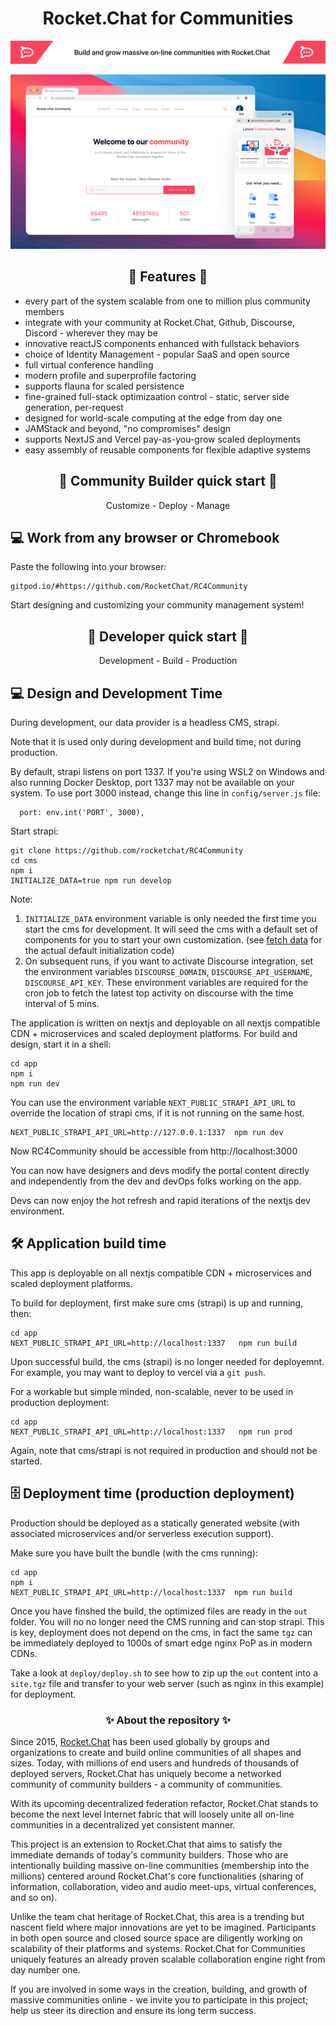 <h1 align='center'>Rocket.Chat for Communities </h1>

![build and grow massive online communities with rocket.chat](./assets/readme-banner.png)

![build and grow massive online communities with rocket.chat](./assets/readme-hero.png)

<h2 align='center'>🚀 Features 🚀</h2>
<ul>
  <li>every part of the system scalable from one to million plus community members</li>
  <li>integrate with your community at Rocket.Chat, Github, Discourse, Discord - wherever they may be</li>
  <li>innovative reactJS components enhanced with fullstack behaviors</li>
  <li>choice of Identity Management - popular SaaS and open source</li>
  <li>full virtual conference handling</li>
  <li>modern profile and superprofile factoring</li>
  <li>supports flauna for scaled persistence</li>
  <li>fine-grained full-stack optimizaation control - static, server side generation, per-request</li>
  <li>designed for world-scale computing at the edge from day one</li>
  <li>JAMStack and beyond, "no compromises" design</li>
  <li>supports NextJS and Vercel pay-as-you-grow scaled deployments</li>
  <li>easy assembly of reusable components for flexible adaptive systems</li>
</uL>

<h2 align='center'>🚀 Community Builder quick start 🚀</h2>
<p align='center'> Customize - Deploy - Manage </p>

## 💻 Work from any browser or Chromebook

Paste the following into your browser:

```
gitpod.io/#https://github.com/RocketChat/RC4Community
```

Start designing and customizing your community management system!

 
<h2 align='center'>🚀 Developer quick start 🚀</h2>
<p align='center'> Development - Build - Production </p>

## 💻 Design and Development Time

During development, our data provider is a headless CMS, strapi.

Note that it is used only during development and build time, not during production.

By default, strapi listens on port 1337. If you're using WSL2 on Windows and also running Docker Desktop, port 1337 may not be available on your system. To use port 3000 instead, change this line in `config/server.js` file:

```
  port: env.int('PORT', 3000),
```

Start strapi:

```
git clone https://github.com/rocketchat/RC4Community
cd cms
npm i
INITIALIZE_DATA=true npm run develop
```

Note:

1. `INITIALIZE_DATA` environment variable is only needed the first time you start the cms for development. It will seed the cms with a default set of components for you to start your own customization. (see [fetch data](https://github.com/RonLek/RC4Community/blob/master/cms/config/functions/fetchData.js) for the actual default initialization code)
2. On subsequent runs, if you want to activate Discourse integration, set the environment variables `DISCOURSE_DOMAIN`, `DISCOURSE_API_USERNAME`, `DISCOURSE_API_KEY`. These environment variables are required for the cron job to fetch the latest top activity on discourse with the time interval of 5 mins.

The application is written on nextjs and deployable on all nextjs compatible CDN + microservices and scaled deployment platforms. For build and design, start it in a shell:

```
cd app
npm i
npm run dev
```

You can use the environment variable `NEXT_PUBLIC_STRAPI_API_URL` to override the location of strapi cms, if it is not running on the same host.

```
NEXT_PUBLIC_STRAPI_API_URL=http://127.0.0.1:1337  npm run dev
```

Now RC4Community should be accessible from http://localhost:3000

You can now have designers and devs modify the portal content directly and independently from the dev and devOps folks working on the app.

Devs can now enjoy the hot refresh and rapid iterations of the nextjs dev environment.

## 🛠 Application build time

This app is deployable on all nextjs compatible CDN + microservices and scaled deployment platforms.

To build for deployment, first make sure cms (strapi) is up and running, then:

```
cd app
NEXT_PUBLIC_STRAPI_API_URL=http://localhost:1337   npm run build
```

Upon successful build, the cms (strapi) is no longer needed for deployemnt. For example, you may want to deploy to vercel via a `git push`.

For a workable but simple minded, non-scalable, never to be used in production deployment:

```
cd app
NEXT_PUBLIC_STRAPI_API_URL=http://localhost:1337   npm run prod
```

Again, note that cms/strapi is not required in production and should not be started.

## 🗄 Deployment time (production deployment)

Production should be deployed as a statically generated website (with associated microservices and/or serverless execution support).

Make sure you have built the bundle (with the cms running):

```
cd app
npm i
NEXT_PUBLIC_STRAPI_API_URL=http://localhost:1337  npm run build
```

Once you have finshed the build, the optimized files are ready in the `out` folder. You will no no longer need the CMS running and can stop strapi. This is key, deployment does not depend on the cms, in fact the same `tgz` can be immediately deployed to 1000s of smart edge nginx PoP as in modern CDNs.

Take a look at `deploy/deploy.sh` to see how to zip up the `out` content into a `site.tgz` file and transfer to your web server (such as nginx in this example) for deployment.

<h3 align='center'>✨ About the repository ✨</h3>

Since 2015, [Rocket.Chat](https://rocket.chat) has been used globally by groups and organizations to create and build online communities of all shapes and sizes. Today, with millions of end users and hundreds of thousands of deployed servers, Rocket.Chat has uniquely become a networked community of community builders - a community of communities.

With its upcoming decentralized federation refactor, Rocket.Chat stands to become the next level Internet fabric that will loosely unite all on-line communities in a decentralized yet consistent manner.

This project is an extension to Rocket.Chat that aims to satisfy the immediate demands of today's community builders. Those who are intentionally building massive on-line communities (membership into the millions) centered around Rocket.Chat's core functionalities (sharing of information, collaboration, video and audio meet-ups, virtual conferences, and so on).

Unlike the team chat heritage of Rocket.Chat, this area is a trending but nascent field where major innovations are yet to be imagined. Participants in both open source and closed source space are diligently working on scalability of their platforms and systems. Rocket.Chat for Communities uniquely features an already proven scalable collaboration engine right from day number one.

If you are involved in some ways in the creation, building, and growth of massive communities online - we invite you to participate in this project; help us steer its direction and ensure its long term success.


